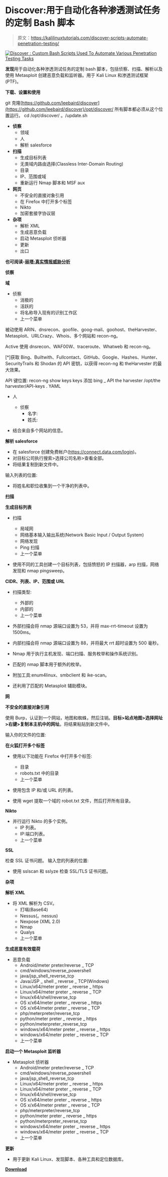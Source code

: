 # Discover:用于自动化各种渗透测试任务的定制 Bash 脚本

> 原文：<https://kalilinuxtutorials.com/discover-scripts-automate-penetration-testing/>

[![Discover : Custom Bash Scripts Used To Automate Various Penetration Testing Tasks](img//724087afcc26afe8b3648a18be139ea9.png "Discover : Custom Bash Scripts Used To Automate Various Penetration Testing Tasks")](https://1.bp.blogspot.com/-VRaTK1qh18k/Xa0_pHVKwBI/AAAAAAAADCM/IRDAnt43U5I-WcK2jIXUb-OGEza-bL82ACLcBGAsYHQ/s1600/discover%25281%2529.png)

**发现**用于自动化各种渗透测试任务的定制 bash 脚本，包括侦察、扫描、解析以及使用 Metasploit 创建恶意负载和监听器。用于 Kali Linux 和渗透测试框架(PTF)。

**下载、设置和使用**

git 克隆[https://github.com/leebaird/discover](https://github.com/leebaird/discover)/opt/discover/
所有脚本都必须从这个位置运行。
cd /opt/discover/
。/update.sh

*   **侦察**
    *   领域
    *   人
    *   解析 salesforce
*   **扫描**
    *   生成目标列表
    *   无类域内路由选择(Classless Inter-Domain Routing)
    *   目录
    *   IP、范围或域
    *   重新运行 Nmap 脚本和 MSF aux
*   **网页**
    *   不安全的直接对象引用
    *   在 Firefox 中打开多个标签
    *   Nikto
    *   加密套接字协议层
*   **杂项**
    *   解析 XML
    *   生成恶意负载
    *   启动 Metasploit 侦听器
    *   更新
    *   出口

**也可阅读-[丽塔:真实情报威胁分析](http://kalilinuxtutorials.com/rita-real-intelligence-threat-analytics/)**

**侦察**

**域**

*   侦察
    *   消极的
    *   活跃的
    *   将名称导入现有的识别工作区
    *   上一个菜单

被动使用 ARIN、dnsrecon、goofile、goog-mail、goohost、theHarvester、Metasploit、URLCrazy、Whois、多个网站和 recon-ng。

Active 使用 dnsrecon、WAF00W、traceroute、Whatweb 和 recon-ng。

[*]获取 Bing、Builtwith、Fullcontact、GitHub、Google、Hashes、Hunter、SecurityTrails 和 Shodan 的 API 密钥，以获得 recon-ng 和 theHarvester 的最大效果。

API 键位置:
recon-ng
show keys
keys 添加 bing _ API
the harvester
/opt/the harvester/API-keys . YAML

*   人
    *   侦察
        *   名字:
        *   姓氏:

*   结合来自多个网站的信息。

**解析 salesforce**

*   在 salesforce 创建免费帐户(https://connect.data.com/login)。
*   对目标公司执行搜索>选择公司名称>查看全部。
*   将结果复制到新文件中。

输入列表的位置:

*   将姓名和职位收集到一个干净的列表中。

**扫描**

**生成目标列表**

*   扫描
    *   局域网
    *   网络基本输入输出系统(Network Basic Input / Output System)
    *   网络发现
    *   Ping 扫描
    *   上一个菜单

*   使用不同的工具创建一个目标列表，包括愤怒的 IP 扫描器，arp 扫描，网络发现和 nmap pingsweep。

**CIDR、列表、IP、范围或 URL**

*   扫描类型:
    *   外部的
    *   内部的
    *   上一个菜单

*   外部扫描会将 nmap 源端口设置为 53，并将 max-rrt-timeout 设置为 1500ms。
*   内部扫描会将 nmap 源端口设置为 88，并将最大 rrt 超时设置为 500 毫秒。
*   Nmap 用于执行主机发现、端口扫描、服务枚举和操作系统识别。
*   匹配的 nmap 脚本用于额外的枚举。
*   附加工具:enum4linux、smbclient 和 ike-scan。
*   还利用了匹配的 Metasploit 辅助模块。

**网**

**不安全的直接对象引用**

使用 Burp，认证到一个网站，地图和蜘蛛，然后注销。**目标>站点地图>选择网址>右键>复制本主机中的网址**。将结果粘贴到新文件中。

输入你的文件的位置:

**在火狐打开多个标签**

*   使用以下功能在 Firefox 中打开多个标签:
    *   目录
    *   robots.txt 中的目录
    *   上一个菜单

*   使用包含 IP 和/或 URL 的列表。
*   使用 wget 提取一个域的 robot.txt 文件，然后打开所有目录。

**Nikto**

*   并行运行 Nikto 的多个实例。
    *   IP 列表。
    *   IP:端口列表。
    *   上一个菜单

**SSL**

检查 SSL 证书问题。
输入您的列表的位置:

*   使用 sslscan 和 sslyze 检查 SSL/TLS 证书问题。

**杂项**

**解析 XML**

*   将 XML 解析为 CSV。
    *   打嗝(Base64)
    *   Nessus(。nessus)
    *   Nexpose (XML 2.0)
    *   Nmap
    *   Qualys
    *   上一个菜单

**生成恶意有效载荷**

*   恶意负载
    *   Android/meter preter/reverse _ TCP
    *   cmd/windows/reverse_powershell
    *   java/jsp_shell_reverse_tcp
    *   Java/JSP _ shell _ reverse _ TCP(Windows)
    *   Linux/x64/meter preter _ reverse _ https
    *   Linux/x64/meter preter _ reverse _ TCP
    *   linux/x64/shell/reverse_tcp
    *   OS x/x64/meter preter _ reverse _ https
    *   OS x/x64/meter preter _ reverse _ TCP
    *   php/meterpreter/reverse_tcp
    *   python/meter preter _ reverse _ https
    *   python/meterpreter_reverse_tcp
    *   windows/x64/meter preter _ reverse _ https
    *   windows/x64/meter preter _ reverse _ TCP
    *   上一个菜单

**启动一个 Metasploit 监听器**

*   Metasploit 侦听器
    *   Android/meter preter/reverse _ TCP
    *   cmd/windows/reverse_powershell
    *   java/jsp_shell_reverse_tcp
    *   Linux/x64/meter preter _ reverse _ https
    *   Linux/x64/meter preter _ reverse _ TCP
    *   linux/x64/shell/reverse_tcp
    *   OS x/x64/meter preter _ reverse _ https
    *   OS x/x64/meter preter _ reverse _ TCP
    *   php/meterpreter/reverse_tcp
    *   python/meter preter _ reverse _ https
    *   python/meterpreter_reverse_tcp
    *   windows/x64/meter preter _ reverse _ https
    *   windows/x64/meter preter _ reverse _ TCP
    *   上一个菜单

**更新**

*   用于更新 Kali Linux、发现脚本、各种工具和定位数据库。

[**Download**](https://github.com/leebaird/discover)